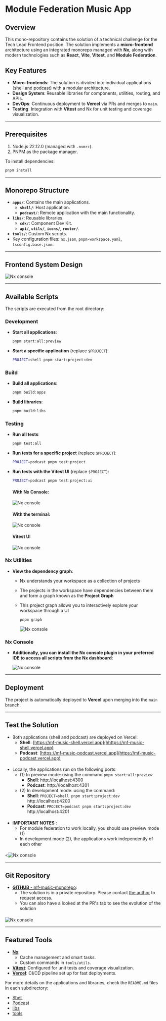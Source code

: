 
# Module Federation Music App

## Overview
This mono-repository contains the solution of a technical challenge for the Tech Lead Frontend position. The solution implements a **micro-frontend** architecture using an integrated monorepo managed with **Nx**, along with modern technologies such as **React**, **Vite**, **Vitest**, and **Module Federation**.

## Key Features
- **Micro-frontends**: The solution is divided into individual applications (shell and podcast) with a modular architecture.
- **Design System**: Reusable libraries for components, utilities, routing, and APIs.
- **DevOps**: Continuous deployment to **Vercel** via PRs and merges to `main`.
- **Testing**: Integration with **Vitest** and Nx for unit testing and coverage visualization.

---

## Prerequisites
1. Node.js 22.12.0 (managed with `.nvmrc`).
2. PNPM as the package manager.

To install dependencies:
```bash
pnpm install
```
___

## Monorepo Structure
- **`apps/`**: Contains the main applications.
  - **`shell/`**: Host application.
  - **`podcast/`**: Remote application with the main functionality.
- **`libs/`**: Reusable libraries.
  - **`cdk/`**: Component Dev Kit.
  - **`api/`**, **`utils/`**, **`icons/`**, **`router/`**.
- **`tools/`**: Custom Nx scripts.
- Key configuration files: `nx.json`, `pnpm-workspace.yaml`, `tsconfig.base.json`.

---

## Frontend System Design

![Nx console](readme-helpers/assets/images/front-system-design.png)

---

## Available Scripts
The scripts are executed from the root directory:

### Development
- **Start all applications**:
  ```bash
  pnpm start:all:preview
  ```
- **Start a specific application** (replace `$PROJECT`):
  ```bash
  PROJECT=shell pnpm start:project:dev
  ```

### Build
- **Build all applications**:
  ```bash
  pnpm build:apps
  ```
- **Build libraries**:
  ```bash
  pnpm build:libs
  ```

### Testing
- **Run all tests**:
  ```bash
  pnpm test:all
  ```
- **Run tests for a specific project** (replace `$PROJECT`):
  ```bash
  PROJECT=podcast pnpm test:project
  ```
- **Run tests with the Vitest UI** (replace `$PROJECT`):
  ```bash
  PROJECT=podcast pnpm test:project:ui
  ```

  #### **With Nx Console**:

  ![Nx console](readme-helpers/assets/images/vitest-ui-nx-console.gif)

  #### **With the terminal**:

  ![Nx console](readme-helpers/assets/images/vitest-ui-terminal.gif)

  #### **Vitest UI**

  ![Nx console](readme-helpers/assets/images/vitest-ui-dashboard.gif)

### Nx Utilities
- **View the dependency graph**:
  - Nx understands your workspace as a collection of projects
  - The projects in the workspace have dependencies between them and form a graph known as the **Project Graph**
  - This project graph allows you to interactively explore your workspace through a UI
    ```bash
    pnpm graph
    ```

    ![Nx console](readme-helpers/assets/images/nx-use.gif)

### Nx Console
- **Additionally, you can install the **Nx console** plugin in your preferred IDE to access all scripts from the Nx dashboard**:

  ![Nx console](readme-helpers/assets/images/nx-console.gif)

---

## Deployment
The project is automatically deployed to **Vercel** upon merging into the `main` branch.

---

## Test the Solution

- Both applications (shell and podcast) are deployed on Vercel:
  - **Shell**: [https://mf-music-shell.vercel.app](hhttps://mf-music-shell.vercel.app)
  - **Podcast**: [https://mf-music-podcast.vercel.app](https://mf-music-podcast.vercel.app)
####
- Locally, the applications run on the following ports:
  - (1) In preview mode: using the command `pnpm start:all:preview`
    - **Shell**: http://localhost:4300
    - **Podcast**: http://localhost:4301
  - (2) In development mode: using the command:
    - **Shell**: `PROJECT=shell pnpm start:project:dev` http://localhost:4200
    - **Podcast**: `PROJECT=podcast pnpm start:project:dev` http://localhost:4201
####
- **IMPORTANT NOTES :**
  - For module federation to work locally, you should use preview mode (1)
  - In development mode (2), the applications work independently of each other
####

  <![Nx console](readme-helpers/assets/images/shell-demo.gif)

___

## Git Repository
- [**GITHUB** - mf-music-monorepo](https://github.com/samdofe/mf-music-monorepo): 
  - The solution is in a private repository. Please contact [the author](https://github.com/samdofe) to request access.
  - You can also have a looked at the PR's tab to see the evolution of the solution
####
  ![Nx console](readme-helpers/assets/images/github.gif)

___

## Featured Tools
- [**Nx**](https://nx.dev):
  - Cache management and smart tasks.
  - Custom commands in `tools/utils`.
- [**Vitest**](https://vitest.dev): Configured for unit tests and coverage visualization.
- [**Vercel**](https://vercel.com): CI/CD pipeline set up for fast deployments.

For more details on the applications and libraries, check the `README.md` files in each subdirectory:

- [Shell](./apps/shell/README.md)
- [Podcast](./apps/podcast/README.md)
- [libs](./libs/README.md)
- [tools](./tools/README.md)


